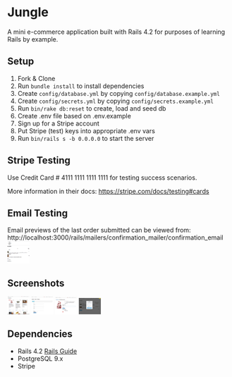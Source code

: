 # Jungle

A mini e-commerce application built with Rails 4.2 for purposes of learning Rails by example.


## Setup

1. Fork & Clone
2. Run `bundle install` to install dependencies
3. Create `config/database.yml` by copying `config/database.example.yml`
4. Create `config/secrets.yml` by copying `config/secrets.example.yml`
5. Run `bin/rake db:reset` to create, load and seed db
6. Create .env file based on .env.example
7. Sign up for a Stripe account
8. Put Stripe (test) keys into appropriate .env vars
9. Run `bin/rails s -b 0.0.0.0` to start the server

## Stripe Testing

Use Credit Card # 4111 1111 1111 1111 for testing success scenarios.

More information in their docs: <https://stripe.com/docs/testing#cards>

## Email Testing

Email previews of the last order submitted can be viewed from:
http://localhost:3000/rails/mailers/confirmation_mailer/confirmation_email
<img src='https://github.com/MattWillcox/jungle-rails/blob/master/app/assets/images/Screenshot1.png' height ='50' width='50'></a>

## Screenshots

<img src='https://github.com/MattWillcox/jungle-rails/blob/master/app/assets/images/Screenshot2.png' width='50' alt='home'>
<img src='https://github.com/MattWillcox/jungle-rails/blob/master/app/assets/images/Screenshot3.png' width='50' alt='addprod'>
<img src='https://github.com/MattWillcox/jungle-rails/blob/master/app/assets/images/Screenshot4.png' width='50' alt='prodshow'>
<img src='https://github.com/MattWillcox/jungle-rails/blob/master/app/assets/images/Screenshot5.png' width='50' alt='cart'>

## Dependencies

* Rails 4.2 [Rails Guide](http://guides.rubyonrails.org/v4.2/)
* PostgreSQL 9.x
* Stripe

